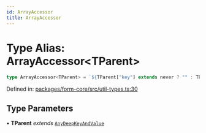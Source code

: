 ```yaml
---
id: ArrayAccessor
title: ArrayAccessor
---
```


<!-- DO NOT EDIT: this page is autogenerated from the type comments -->

# Type Alias: ArrayAccessor\<TParent\>

```ts
type ArrayAccessor<TParent> = `${TParent["key"] extends never ? "" : TParent["key"]}[${number}]`;
```

Defined in: [packages/form-core/src/util-types.ts:30](https://github.com/ws-rush/form/blob/main/packages/form-core/src/util-types.ts#L30)

## Type Parameters

• **TParent** *extends* [`AnyDeepKeyAndValue`](../../interfaces/anydeepkeyandvalue.md)
